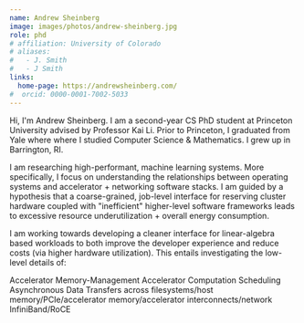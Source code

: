 ```yaml
---
name: Andrew Sheinberg
image: images/photos/andrew-sheinberg.jpg
role: phd
# affiliation: University of Colorado
# aliases:
#   - J. Smith
#   - J Smith
links:
  home-page: https://andrewsheinberg.com/
#  orcid: 0000-0001-7002-5033
---
```


Hi, I'm Andrew Sheinberg. I am a second-year CS PhD student at Princeton University advised by Professor Kai Li. Prior to Princeton, I graduated from Yale where where I studied Computer Science & Mathematics. I grew up in Barrington, RI.

I am researching high-performant, machine learning systems. More specifically, I focus on understanding the relationships between operating systems and accelerator + networking software stacks. I am guided by a hypothesis that a coarse-grained, job-level interface for reserving cluster hardware coupled with "inefficient" higher-level software frameworks leads to excessive resource underutilization + overall energy consumption.

I am working towards developing a cleaner interface for linear-algebra based workloads to both improve the developer experience and reduce costs (via higher hardware utilization). This entails investigating the low-level details of:

Accelerator Memory-Management
Accelerator Computation Scheduling
Asynchronous Data Transfers across filesystems/host memory/PCIe/accelerator memory/accelerator interconnects/network
InfiniBand/RoCE
